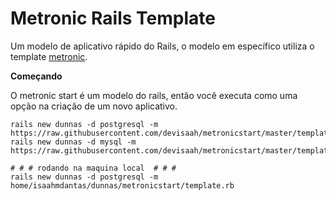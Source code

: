 # Metronic Rails Template

Um modelo de aplicativo rápido do Rails, o modelo em específico utiliza o template
 [metronic](https://keenthemes.com/metronic/ "metronic").


**Começando**

O metronic start é um modelo do rails, então você executa como uma opção na criação de um novo aplicativo.


    rails new dunnas -d postgresql -m https://raw.githubusercontent.com/devisaah/metronicstart/master/template.rb
    rails new dunnas -d mysql -m https://raw.githubusercontent.com/devisaah/metronicstart/master/template.rb
    
    # # # rodando na maquina local  # # #  
    rails new dunnas -d postgresql -m home/isaahmdantas/dunnas/metronicstart/template.rb
